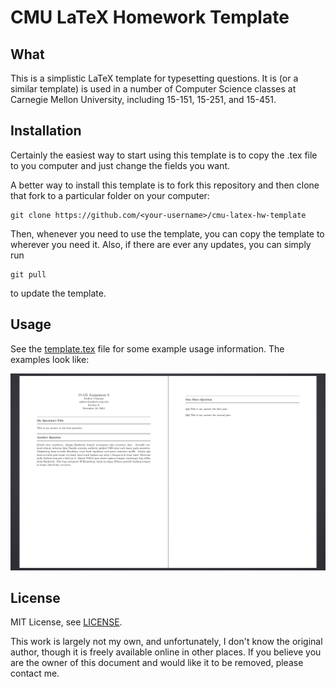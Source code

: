 # CMU LaTeX Homework Template

## What
This is a simplistic LaTeX template for typesetting questions. It is (or a similar template) is used in a number of Computer Science classes at Carnegie Mellon University, including 15-151, 15-251, and 15-451.

## Installation
Certainly the easiest way to start using this template is to copy the .tex file to you computer and just change the fields you want.

A better way to install this template is to fork this repository and then clone that fork to a particular folder on your computer:

```
git clone https://github.com/<your-username>/cmu-latex-hw-template
```

Then, whenever you need to use the template, you can copy the template to wherever you need it. Also, if there are ever any updates, you can simply run

```
git pull
```

to update the template.

## Usage

See the [template.tex](template.tex) file for some example usage information.
The examples look like:

![Screenshot](screenshot.png)

## License
MIT License, see [LICENSE](LICENSE).

This work is largely not my own, and unfortunately, I don't know the original author, though it is freely available online in other places. If you believe you are the owner of this document and would like it to be removed, please contact me.
